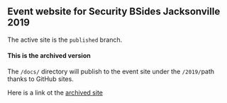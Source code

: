 ## Event website for Security BSides Jacksonville 2019

The active site is the `published` branch.

#### This is the archived version

The `/docs/` directory will publish to the event site under the `/2019/`path thanks to GitHub sites.

Here is a link ot the [archived site](https://bsidesjax.org/2019/)

